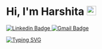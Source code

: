 <h1>  
  <strong>Hi, I'm Harshita</strong>
  <img src="https://raw.githubusercontent.com/syedareehaquasar/syedareehaquasar/master/gifs/Hi.gif" height="25px" width="25px">
</h1>
<p dir="auto">
   <a href="https://www.linkedin.com/in/harshmb/" rel="nofollow">
       <img src="https://img.shields.io/badge/-harshmb-blue?style=flat-square&logo=Linkedin&logoColor=white&link=https://www.linkedin.com/in/harshmb/" alt="Linkedin Badge" data-canonical-src="https://img.shields.io/badge/-harshmb-blue?style=flat-square&amp;logo=Linkedin&amp;logoColor=white&amp;link=https://www.linkedin.com/in/harshmb/" style="max-width: 100%;">
   </a>
  <a href="mailto:bharadwajharshita2000@gmail.com">
    <img src="https://img.shields.io/badge/-bharadwajharshita2000.com-c14438?style=flat-square&logo=Gmail&logoColor=white&link=mailto:bharadwajharshita2000@gmail.com" alt="Gmail Badge" style="max-width: 100%;">
  </a>
</p>
<p dir="auto">
    <a href="https://github.com/CodingAce123">
        <img src="https://readme-typing-svg.herokuapp.com/?font=Righteous&amp;color=016EEA&amp;size=60&amp;center=true&amp;vCenter=true&amp;width=900&amp;height=100&amp;lines=Hello+I'm+Harshita+%F0%9F%91%8B;I+am+a+Data+Analyst;Feel+Free+to+Get+in+Touch;Nice+to+Meet+You+%F0%9F%98%84" alt="Typing SVG" style="max-width: 100%;">
    </a>
</p>
